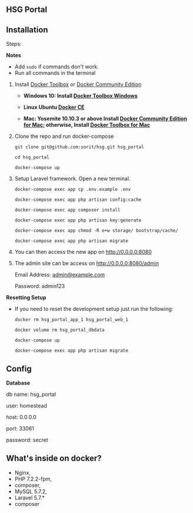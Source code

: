 ## HSG Portal

## Installation
Steps:

**Notes**

* Add `sudo` if commands don't work.
* Run all commands in the terminal

1. Install [Docker Toolbox](https://docs.docker.com/toolbox/overview/) or [Docker Community Edition](https://store.docker.com/search?type=edition&offering=community) 

   * **Windows 10: Install [Docker Toolbox Windows](https://docs.docker.com/docker-for-windows/)**
   
   * **Linux Ubuntu [Docker CE](https://docs.docker.com/install/linux/docker-ce/ubuntu/)**

   * **Mac: Yosemite 10.10.3 or above Install [Docker Community Edition for Mac](https://store.docker.com/editions/community/docker-ce-desktop-mac); otherwise, Install [Docker Toolbox for Mac](https://docs.docker.com/docker-for-mac/)**

2. Clone the repo and run docker-compose

    ```git clone git@github.com:sorit/hsg.git hsg_portal```
    
    ```cd hsg_portal```

    ```docker-compose up```

3. Setup Laravel framework. Open a new terminal.

    ```docker-compose exec app cp .env.example .env```
    
    ```docker-compose exec app php artisan config:cache```
    
    ```docker-compose exec app composer install```

    ```docker-compose exec app php artisan key:generate```

    ```docker-compose exec app chmod -R o+w storage/ bootstrap/cache/```
    
    ```docker-compose exec app php artisan migrate```
    
5. You can then access the new app on http://0.0.0.0:8080
6. The admin site can be access on http://0.0.0.0:8080/admin
    
    Email Address: admin@example.com
    
    Password: admin123


**Resetting Setup**

* If you need to reset the development setup just run the following:

    ```docker rm hsg_portal_app_1 hsg_portal_web_1```

    ```docker volume rm hsg_portal_dbdata```
    
    ```docker-compose up```
    
    ```docker-compose exec app php artisan migrate```
    
## Config
**Database**

 db name: hsg_portal 
 
 user: homestead
 
 host: 0.0.0.0
 
 port: 33061
 
 password: secret

## What's inside on docker?
* Nginx,
* PHP 7.2.2-fpm,
* composer,
* MySQL 5.7.2,
* Laravel 5.7.*
* composer

